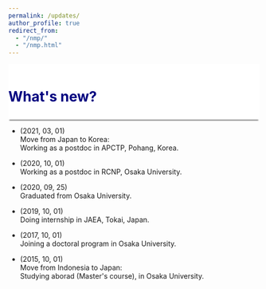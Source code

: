 ```yaml
---
permalink: /updates/
author_profile: true
redirect_from: 
  - "/nmp/"
  - "/nmp.html"
---
```


<div style="display: block;background-color:white;position: sticky;top: 0px; padding: 10px 0px 10px 0px;box-shadow: 0 4px 2px -2px gray;z-index: 1;"> 
  <h1 style="color:#000080"> What's new?</h1> </div>
  
  
    
* (2021, 03, 01) <br>
  Move from Japan to Korea: <br>
  Working as a postdoc in APCTP, Pohang, Korea.

* (2020, 10, 01) <br>
  Working as a postdoc in RCNP, Osaka University.

* (2020, 09, 25) <br>
  Graduated from Osaka University.

* (2019, 10, 01) <br>
  Doing internship in JAEA, Tokai, Japan.

* (2017, 10, 01) <br>
  Joining a doctoral program in Osaka University.

* (2015, 10, 01) <br>
  Move from Indonesia to Japan: <br>
  Studying aborad (Master's course), in Osaka University.
